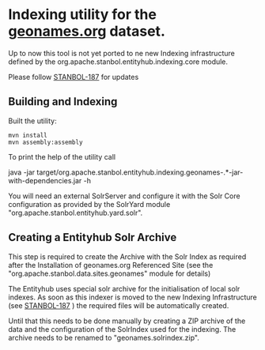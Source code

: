 <!--
  Licensed to the Apache Software Foundation (ASF) under one or more
  contributor license agreements.  See the NOTICE file distributed with
  this work for additional information regarding copyright ownership.
  The ASF licenses this file to You under the Apache License, Version 2.0
  (the "License"); you may not use this file except in compliance with
  the License.  You may obtain a copy of the License at

      http://www.apache.org/licenses/LICENSE-2.0

  Unless required by applicable law or agreed to in writing, software
  distributed under the License is distributed on an "AS IS" BASIS,
  WITHOUT WARRANTIES OR CONDITIONS OF ANY KIND, either express or implied.
  See the License for the specific language governing permissions and
  limitations under the License.
-->

# Indexing utility for the [geonames.org](http://www.geonames.org) dataset.

Up to now this tool is not yet ported to ne new Indexing infrastructure defined
by the org.apache.stanbol.entityhub.indexing.core module.

Please follow [STANBOL-187](https://issues.apache.org/jira/browse/STANBOL-187)
for updates


## Building and Indexing

Built the utility:
   
    mvn install
    mvn assembly:assembly

To print the help of the utility call

   java -jar target/org.apache.stanbol.entityhub.indexing.geonames-.*-jar-with-dependencies.jar -h
   
You will need an external SolrServer and configure it with the Solr Core
configuration as provided by the SolrYard module "org.apache.stanbol.entityhub.yard.solr".

## Creating a Entityhub Solr Archive

This step is required to create the Archive with the Solr Index as required
after the Installation of geonames.org Referenced Site (see the 
"org.apache.stanbol.data.sites.geonames" module for details)

The Entityhub uses special solr archive for the initialisation of local solr
indexes. As soon as this indexer is moved to the new Indexing Infrastructure
(see [STANBOL-187](https://issues.apache.org/jira/browse/STANBOL-187) ) the
required files will be automatically created.

Until that this needs to be done manually by creating a ZIP archive of the
data and the configuration of the SolrIndex used for the indexing.
The archive needs to be renamed to "geonames.solrindex.zip".

